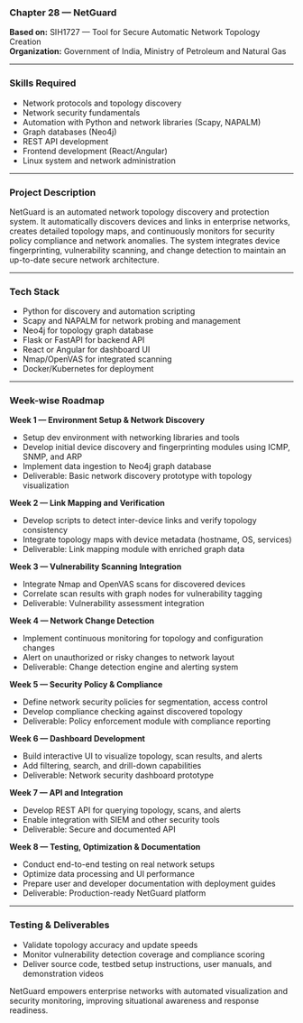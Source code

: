 ### Chapter 28 — NetGuard

**Based on:** SIH1727 — Tool for Secure Automatic Network Topology Creation  
**Organization:** Government of India, Ministry of Petroleum and Natural Gas

***

### Skills Required  
- Network protocols and topology discovery  
- Network security fundamentals  
- Automation with Python and network libraries (Scapy, NAPALM)  
- Graph databases (Neo4j)  
- REST API development  
- Frontend development (React/Angular)  
- Linux system and network administration  

***

### Project Description  
NetGuard is an automated network topology discovery and protection system. It automatically discovers devices and links in enterprise networks, creates detailed topology maps, and continuously monitors for security policy compliance and network anomalies. The system integrates device fingerprinting, vulnerability scanning, and change detection to maintain an up-to-date secure network architecture.

***

### Tech Stack  
- Python for discovery and automation scripting  
- Scapy and NAPALM for network probing and management  
- Neo4j for topology graph database  
- Flask or FastAPI for backend API  
- React or Angular for dashboard UI  
- Nmap/OpenVAS for integrated scanning  
- Docker/Kubernetes for deployment  

***

### Week-wise Roadmap  

**Week 1 — Environment Setup & Network Discovery**  
- Setup dev environment with networking libraries and tools  
- Develop initial device discovery and fingerprinting modules using ICMP, SNMP, and ARP  
- Implement data ingestion to Neo4j graph database  
- Deliverable: Basic network discovery prototype with topology visualization

**Week 2 — Link Mapping and Verification**  
- Develop scripts to detect inter-device links and verify topology consistency  
- Integrate topology maps with device metadata (hostname, OS, services)  
- Deliverable: Link mapping module with enriched graph data

**Week 3 — Vulnerability Scanning Integration**  
- Integrate Nmap and OpenVAS scans for discovered devices  
- Correlate scan results with graph nodes for vulnerability tagging  
- Deliverable: Vulnerability assessment integration

**Week 4 — Network Change Detection**  
- Implement continuous monitoring for topology and configuration changes  
- Alert on unauthorized or risky changes to network layout  
- Deliverable: Change detection engine and alerting system

**Week 5 — Security Policy & Compliance**  
- Define network security policies for segmentation, access control  
- Develop compliance checking against discovered topology  
- Deliverable: Policy enforcement module with compliance reporting

**Week 6 — Dashboard Development**  
- Build interactive UI to visualize topology, scan results, and alerts  
- Add filtering, search, and drill-down capabilities  
- Deliverable: Network security dashboard prototype

**Week 7 — API and Integration**  
- Develop REST API for querying topology, scans, and alerts  
- Enable integration with SIEM and other security tools  
- Deliverable: Secure and documented API

**Week 8 — Testing, Optimization & Documentation**  
- Conduct end-to-end testing on real network setups  
- Optimize data processing and UI performance  
- Prepare user and developer documentation with deployment guides  
- Deliverable: Production-ready NetGuard platform

***

### Testing & Deliverables  
- Validate topology accuracy and update speeds  
- Monitor vulnerability detection coverage and compliance scoring  
- Deliver source code, testbed setup instructions, user manuals, and demonstration videos  

NetGuard empowers enterprise networks with automated visualization and security monitoring, improving situational awareness and response readiness.
